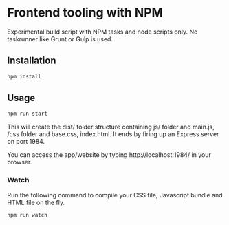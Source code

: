 # Frontend tooling with NPM
Experimental build script with NPM tasks and node scripts only. No taskrunner like Grunt or Gulp is used.

## Installation
````bash
npm install
````
## Usage
````bash
npm run start
````
This will create the dist/ folder structure containing js/ folder and main.js, /css folder and base.css, index.html.
It ends by firing up an Express server on port 1984.

You can access the app/website by typing http://localhost:1984/ in your browser.
### Watch
Run the following command to compile your CSS file, Javascript bundle and HTML file on the fly.
````bash
npm run watch
````
